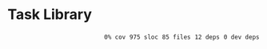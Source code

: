 # Task Library


<p align="right">
    <code>0% cov</code>&nbsp;
    <code>975 sloc</code>&nbsp;
    <code>85 files</code>&nbsp;
    <code>12 deps</code>&nbsp;
    <code>0 dev deps</code>
</p>



<!-- START doctoc -->
<!-- END doctoc -->
